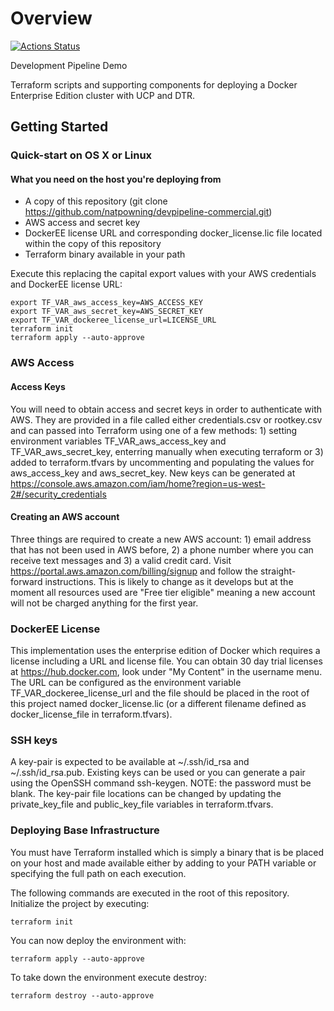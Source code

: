 # Overview

[![Actions Status](https://github.com/natpowning/devpipeline-commercial/workflows/CI/badge.svg)](https://github.com/natpowning/devpipeline-commercial/actions)

Development Pipeline Demo

Terraform scripts and supporting components for deploying a Docker Enterprise Edition cluster with UCP and DTR.

## Getting Started

### Quick-start on OS X or Linux

#### What you need on the host you're deploying from

 - A copy of this repository (git clone https://github.com/natpowning/devpipeline-commercial.git)
 - AWS access and secret key
 - DockerEE license URL and corresponding docker_license.lic file located within the copy of this repository
 - Terraform binary available in your path

Execute this replacing the capital export values with your AWS credentials and DockerEE license URL:
```
export TF_VAR_aws_access_key=AWS_ACCESS_KEY
export TF_VAR_aws_secret_key=AWS_SECRET_KEY
export TF_VAR_dockeree_license_url=LICENSE_URL
terraform init
terraform apply --auto-approve
```


### AWS Access

#### Access Keys

You will need to obtain access and secret keys in order to authenticate with AWS.  They are provided in a file called either credentials.csv or rootkey.csv and can passed into Terraform using one of a few methods: 1) setting environment variables TF_VAR_aws_access_key and TF_VAR_aws_secret_key, enterring manually when executing terraform or 3) added to terraform.tfvars by uncommenting and populating the values for aws_access_key and aws_secret_key.  New keys can be generated at https://console.aws.amazon.com/iam/home?region=us-west-2#/security_credentials

#### Creating an AWS account

Three things are required to create a new AWS account: 1) email address that has not been used in AWS before, 2) a phone number where you can receive text messages and 3) a valid credit card.  Visit https://portal.aws.amazon.com/billing/signup and follow the straight-forward instructions.  This is likely to change as it develops but at the moment all resources used are "Free tier eligible" meaning a new account will not be charged anything for the first year.

### DockerEE License

This implementation uses the enterprise edition of Docker which requires a license including a URL and license file.  You can obtain 30 day trial licenses at https://hub.docker.com, look under "My Content" in the username menu.  The URL can be configured as the environment variable TF_VAR_dockeree_license_url and the file should be placed in the root of this project named docker_license.lic (or a different filename defined as docker_license_file in terraform.tfvars).

### SSH keys

A key-pair is expected to be available at ~/.ssh/id_rsa and ~/.ssh/id_rsa.pub.  Existing keys can be used or you can generate a pair using the OpenSSH command ssh-keygen.  NOTE: the password must be blank.  The key-pair file locations can be changed by updating the private_key_file and public_key_file variables in terraform.tfvars.

### Deploying Base Infrastructure

You must have Terraform installed which is simply a binary that is be placed on your host and made available either by adding to your PATH variable or specifying the full path on each execution.

The following commands are executed in the root of this repository.  Initialize the project by executing:

```
terraform init
```

You can now deploy the environment with:

```
terraform apply --auto-approve
```

To take down the environment execute destroy:

```
terraform destroy --auto-approve
```

